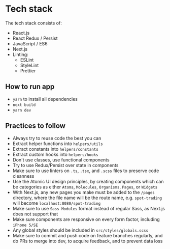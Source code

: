 # Tech stack

The tech stack consists of:
- React.js
- React Redux / Persist
- JavaScript / ES6
- Next.js
- Linting:
  - ESLint
  - StyleLint
  - Prettier

## How to run app

- `yarn` to install all dependencies
- `next build`
- `yarn dev`

## Practices to follow
- Always try to reuse code the best you can
- Extract helper functions into `helpers/utils`
- Extract constants into `helpers/constants`
- Extract custom hooks into `helpers/hooks`
- Don't use classes, use functional components
- Try to use Redux/Persist over state in components
- Make sure to use linters on `.ts`, `.tsx`, and `.scss` files to preserve code cleanness
- Use the Atomic UI design principles, by creating components which can be categories as either `Atoms`, `Molecules`, `Organisms`, `Pages`, or `Widgets`
- With Next.js, any new pages you make must be added to the `/pages` directory, where the file name will be the route name, e.g. `spot-trading` will become `localhost:8080/spot-trading`
- Make sure to use `Sass Modules` format instead of regular Sass, as Next.js does not support that
- Make sure components are responsive on every form factor, including `iPhone 5/SE`
- Any global styles should be included in `src/styles/globals.scss`
- Make sure to commit and push code on feature branches regularly, and do PRs to merge into dev, to acquire feedback, and to prevent data loss